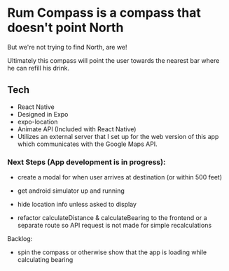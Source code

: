 # Rum Compass is a compass that doesn't point North

But we're not trying to find North, are we!

Ultimately this compass will point the user towards the nearest bar where he can refill his drink.

## Tech

- React Native
- Designed in Expo
- expo-location
- Animate API (Included with React Native)
- Utilizes an external server that I set up for the web version of this app which communicates with the Google Maps API.

### Next Steps (App development is in progress):
- create a modal for when user arrives at destination (or within 500 feet)
- get android simulator up and running
- hide location info unless asked to display

- refactor calculateDistance & calculateBearing to the frontend or a separate route so API request is not made for simple recalculations

Backlog:
- spin the compass or otherwise show that the app is loading while calculating bearing